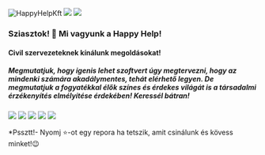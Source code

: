 ![HappyHelpKft](https://github.com/HappyHelpKft/HappyHelpKft/blob/master/img/github_cropped.gif)
[<img src="https://img.shields.io/badge/linkedin-%230077B5.svg?&style=for-the-badge&logo=linkedin&logoColor=white" />](https://www.linkedin.com/company/happyhelp-nonprofit-k%C3%B6zhaszn%C3%BA-kft.) 
[<img src = "https://img.shields.io/badge/facebook-%231877F2.svg?&style=for-the-badge&logo=facebook&logoColor=white">](https://www.facebook.com/happyhelpszeged/) 

### Sziasztok! 👋 Mi vagyunk a Happy Help!
#### Civil szervezeteknek kínálunk megoldásokat!
##### Megmutatjuk, hogy igenis lehet szoftvert úgy megtervezni, hogy az mindenki számára akadálymentes, tehát elérhető legyen. De megmutatjuk a fogyatékkal élők színes és érdekes világát is a társadalmi érzékenyítés elmélyítése érdekében! Keressél bátran! 

<p>
    <img src="http://views.whatilearened.today/views/github/HappyHelpKft/views.svg"/>
    <img src="https://img.shields.io/website?label=Website%20status%20%3A&url=https%3A%2F%2Fdaniels-roth-stan.fr%2F"/>
    <img src="https://img.shields.io/github/followers/HappyHelpKft?color=%234CC61E&label=GitHub%20Followers%20%3A"/>
    <a href="https://github.com/HappyHelpKft?tab=repositories"><img src="https://badges.frapsoft.com/os/v2/open-source.svg?v=103"/></a>
    <img src="https://img.shields.io/badge/Front End-Vue.js-42b883"/>
</p>

*Pssztt!- Nyomj ⭐-ot egy repora ha tetszik, amit csinálunk és kövess minket!😉
